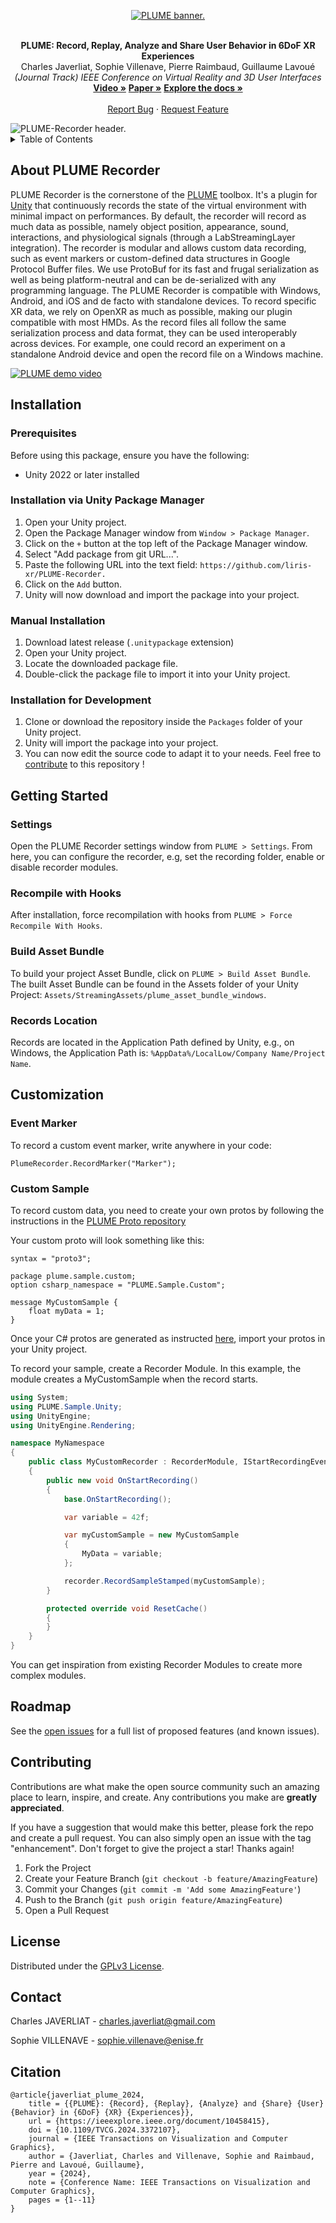 <a name="readme-top"></a>
<div align="center">
    <a href="https://github.com/liris-xr/PLUME">
        <picture>
            <source media="(prefers-color-scheme: dark)" srcset="/Documentation~/Images/plume_banner_dark.png">
            <source media="(prefers-color-scheme: light)" srcset="/Documentation~/Images/plume_banner_light.png">
            <img alt="PLUME banner." src="/Documentation~/Images/plume_banner_light.png">
        </picture>
    </a>
    <br />
    <br />
    <p align="center">
        <strong>PLUME: Record, Replay, Analyze and Share User Behavior in 6DoF XR Experiences</strong>
        <br />
        Charles Javerliat, Sophie Villenave, Pierre Raimbaud, Guillaume Lavoué
        <br />
        <em>(Journal Track) IEEE Conference on Virtual Reality and 3D User Interfaces</em>
        <br />
        <a href="https://www.youtube.com/watch?v=_6krSw7fNqg"><strong>Video »</strong><a>
        <a href="https://hal.science/hal-04488824"><strong>Paper »</strong></a>
        <a href="https://github.com/liris-xr/PLUME-Recorder/wiki/"><strong>Explore the docs »</strong></a>
        <br />
        <br />
        <a href="https://github.com/liris-xr/PLUME-Recorder/issues">Report Bug</a>
        ·
        <a href="https://github.com/liris-xr/PLUME-Recorder/issues">Request Feature</a>
    </p>
</div>

<picture>
    <source media="(prefers-color-scheme: dark)" srcset="/Documentation~/Images/plume_recorder_header_dark.png">
    <source media="(prefers-color-scheme: light)" srcset="/Documentation~/Images/plume_recorder_header_light.png">
    <img alt="PLUME-Recorder header." src="/Documentation~/Images/plume_recorder_header_light.png">
</picture>

<details>
    <summary>Table of Contents</summary>
    <ol>
        <li><a href="#about-plume-recorder">About</a></li>
        <li>
            <a href="#installation">Installation</a>
            <ul>
                <li><a href="#prerequisites">Prerequisites</a></li>
                <li><a href="#installation-via-unity-package-manager">Installation via Unity Package Manager</a></li>
                <li><a href="#manual-installation">Manual Installation</a></li>
                <li><a href="#installation-for-development">Installation for development</a></li>
            </ul>
        </li>
        <li><a href="#getting-started">Getting Started</a>
            <ul>
                <li><a href="#settings">Settings</a></li>
                <li><a href="#recompile-with-hooks">Recompile with Hooks</a></li>
                <li><a href="#build-asset-bundle">Build Asset Bundle</a></li>
                <li><a href="#records-location">Records Location</a></li>
            </ul>
        </li>
        <li><a href="#customization">Customization</a>
            <ul>
                <li><a href="#event-marker">Event Marker</a></li>
                <li><a href="#custom-sample">Custom Sample</a></li>
            </ul>
        </li>
        <li><a href="#roadmap">Roadmap</a></li>
        <li><a href="#contributing">Contributing</a></li>
        <li><a href="#license">License</a></li>
        <li><a href="#contact">Contact</a></li>
        <li><a href="#citation">Citation</a></li>
    </ol>
</details>

## About PLUME Recorder

PLUME Recorder is the cornerstone of the <a href="https://github.com/liris-xr/PLUME">PLUME</a> toolbox. It's a plugin for <a href="https://unity.com/">Unity</a> that continuously records the state of the virtual environment with minimal impact on performances. By default, the recorder will record as much data as possible, namely object position, appearance, sound, interactions, and physiological signals (through a LabStreamingLayer integration). The recorder is modular and allows custom data recording, such as event markers or custom-defined data structures in Google Protocol Buffer files. We use ProtoBuf for its fast and frugal serialization as well as being platform-neutral and can be de-serialized with any programming language. The PLUME Recorder is compatible with Windows, Android, and iOS and de facto with standalone devices. To record specific XR data, we rely on OpenXR as much as possible, making our plugin compatible with most HMDs. As the record files all follow the same serialization process and data format, they can be used interoperably across devices. For example, one could record an experiment on a standalone Android device and open the record file on a Windows machine.

[![PLUME demo video](/Documentation~/Images/video_thumbnail.png)](https://www.youtube.com/watch?v=_6krSw7fNqg)

## Installation

### Prerequisites
Before using this package, ensure you have the following:
* Unity 2022 or later installed

### Installation via Unity Package Manager
1. Open your Unity project.
2. Open the Package Manager window from `Window > Package Manager`.
3. Click on the `+` button at the top left of the Package Manager window.
4. Select "Add package from git URL...".
5. Paste the following URL into the text field: `https://github.com/liris-xr/PLUME-Recorder.`
6. Click on the `Add` button.
7. Unity will now download and import the package into your project.

### Manual Installation
1. Download latest release (`.unitypackage` extension)
2. Open your Unity project.
3. Locate the downloaded package file.
4. Double-click the package file to import it into your Unity project.

### Installation for Development
1. Clone or download the repository inside the `Packages` folder of your Unity project.
2. Unity will import the package into your project.
3. You can now edit the source code to adapt it to your needs. Feel free to <a href="#contributing">contribute</a> to this repository !

## Getting Started
### Settings
Open the PLUME Recorder settings window from `PLUME > Settings`.
From here, you can configure the recorder, e.g, set the recording folder, enable or disable recorder modules.

### Recompile with Hooks
After installation, force recompilation with hooks from `PLUME > Force Recompile With Hooks`.

### Build Asset Bundle
To build your project Asset Bundle, click on `PLUME > Build Asset Bundle`. The built Asset Bundle can be found in the Assets folder of your Unity Project: `Assets/StreamingAssets/plume_asset_bundle_windows`.

### Records Location
Records are located in the Application Path defined by Unity, e.g., on Windows, the Application Path is: `%AppData%/LocalLow/Company Name/Project Name`.

## Customization
### Event Marker
To record a custom event marker, write anywhere in your code:
```
PlumeRecorder.RecordMarker("Marker");
```

### Custom Sample
To record custom data, you need to create your own protos by following the instructions in the <a href="https://github.com/liris-xr/PLUME-Protos">PLUME Proto repository</a>

Your custom proto will look something like this:
```
syntax = "proto3";

package plume.sample.custom;
option csharp_namespace = "PLUME.Sample.Custom";

message MyCustomSample {
    float myData = 1;
}
```

Once your C# protos are generated as instructed <a href="https://github.com/liris-xr/PLUME-Protos/?tab=readme-ov-file#how-to-build">here</a>, import your protos in your Unity project.

To record your sample, create a Recorder Module. In this example, the module creates a MyCustomSample when the record starts.
```C#
using System;
using PLUME.Sample.Unity;
using UnityEngine;
using UnityEngine.Rendering;

namespace MyNamespace
{
    public class MyCustomRecorder : RecorderModule, IStartRecordingEventReceiver
    {
        public new void OnStartRecording()
        {
            base.OnStartRecording();

            var variable = 42f;

            var myCustomSample = new MyCustomSample
            {
                MyData = variable;
            };

            recorder.RecordSampleStamped(myCustomSample);
        }

        protected override void ResetCache()
        {
        }
    }
}
```
You can get inspiration from existing Recorder Modules to create more complex modules.

## Roadmap

See the [open issues](https://github.com/Plateforme-VR-ENISE/PLUME-Recorder/issues) for a full list of proposed features (and
known issues).

## Contributing

Contributions are what make the open source community such an amazing place to learn, inspire, and create. Any
contributions you make are **greatly appreciated**.

If you have a suggestion that would make this better, please fork the repo and create a pull request. You can also
simply open an issue with the tag "enhancement".
Don't forget to give the project a star! Thanks again!

1. Fork the Project
2. Create your Feature Branch (`git checkout -b feature/AmazingFeature`)
3. Commit your Changes (`git commit -m 'Add some AmazingFeature'`)
4. Push to the Branch (`git push origin feature/AmazingFeature`)
5. Open a Pull Request

## License

Distributed under the <a href="https://github.com/liris-xr/PLUME-Recorder/blob/master/LICENSE.md">GPLv3 License</a>.

## Contact

Charles JAVERLIAT - charles.javerliat@gmail.com

Sophie VILLENAVE - sophie.villenave@enise.fr

## Citation
```
@article{javerliat_plume_2024,
	title = {{PLUME}: {Record}, {Replay}, {Analyze} and {Share} {User} {Behavior} in {6DoF} {XR} {Experiences}},
	url = {https://ieeexplore.ieee.org/document/10458415},
	doi = {10.1109/TVCG.2024.3372107},
	journal = {IEEE Transactions on Visualization and Computer Graphics},
	author = {Javerliat, Charles and Villenave, Sophie and Raimbaud, Pierre and Lavoué, Guillaume},
	year = {2024},
	note = {Conference Name: IEEE Transactions on Visualization and Computer Graphics},
	pages = {1--11}
}
```